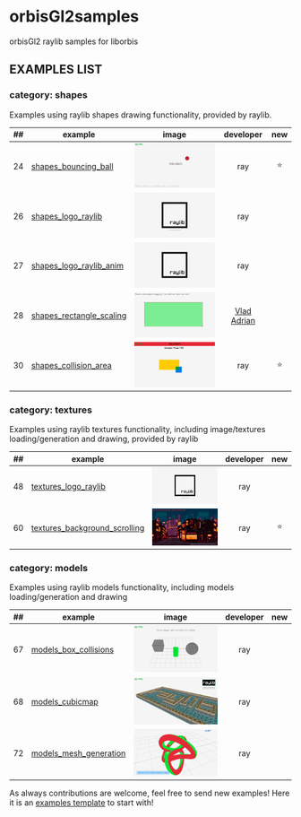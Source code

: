 # orbisGl2samples
orbisGl2 raylib samples for liborbis

## EXAMPLES LIST

### category: shapes

Examples using raylib shapes drawing functionality, provided by raylib.

| ## | example  | image  | developer  | new |
|----|----------|--------|:----------:|:---:|
| 24 | [shapes_bouncing_ball](shapes/shapes_bouncing_ball/source/shapes_bouncing_ball.c)                     | <img src="shapes/shapes_bouncing_ball/shapes_bouncing_ball.png" alt="shapes_bouncing_ball" width="200">                     | ray                                        | ⭐️     |
| 26 | [shapes_logo_raylib](shapes/shapes_logo_raylib/source/shapes_logo_raylib.c)                         | <img src="shapes/shapes_logo_raylib/shapes_logo_raylib.png" alt="shapes_logo_raylib" width="200">                         | ray                                        |        |
| 27 | [shapes_logo_raylib_anim](shapes/shapes_logo_raylib_anim/source/shapes_logo_raylib_anim.c)               | <img src="shapes/shapes_logo_raylib_anim/shapes_logo_raylib_anim.png" alt="shapes_logo_raylib_anim" width="200">               | ray                                        |        |
| 28 | [shapes_rectangle_scaling](shapes/shapes_rectangle_scaling/source/shapes_rectangle_scaling.c)             | <img src="shapes/shapes_rectangle_scaling/shapes_rectangle_scaling.png" alt="shapes_rectangle_scaling" width="200">             | [Vlad Adrian](https://github.com/demizdor) |        |
| 30 | [shapes_collision_area](shapes/shapes_collision_area/source/shapes_collision_area.c)                   | <img src="shapes/shapes_collision_area/shapes_collision_area.png" alt="shapes_collision_area" width="200">                   | ray                                        | ⭐️     |


### category: textures

Examples using raylib textures functionality, including image/textures loading/generation and drawing, provided by raylib 

| ## | example  | image  | developer  | new |
|----|----------|--------|:----------:|:---:|
| 48 | [textures_logo_raylib](textures/textures_logo_raylib/source/textures_logo_raylib.c)                   | <img src="textures/textures_logo_raylib/textures_logo_raylib.png" alt="textures_logo_raylib" width="200">                   | ray                                              |        |
| 60 | [textures_background_scrolling](textures/textures_background_scrolling/source/textures_background_scrolling.c) | <img src="textures/textures_background_scrolling/textures_background_scrolling.png" alt="textures_background_scrolling" width="200"> | ray                                              | ⭐️     |

### category: models

Examples using raylib models functionality, including models loading/generation and drawing

| ## | example  | image  | developer  | new |
|----|----------|--------|:----------:|:---:|
| 67 | [models_box_collisions](models/models_box_collisions/source/models_box_collisions.c)                   | <img src="models/models_box_collisions/models_box_collisions.png" alt="models_box_collisions" width="200">                   | ray                                              |        |
| 68 | [models_cubicmap](models/models_cubicmap/source/models_cubicmap.c)                               | <img src="models/models_cubicmap/models_cubicmap.png" alt="models_cubicmap" width="200">                               | ray                                              |
| 72 | [models_mesh_generation](models/models_mesh_generation/source/models_mesh_generation.c)                 | <img src="models/models_mesh_generation/models_mesh_generation.png" alt="models_mesh_generation" width="200">                 | ray                                              |        |

As always contributions are welcome, feel free to send new examples! Here it is an [examples template](examples_template.c) to start with!